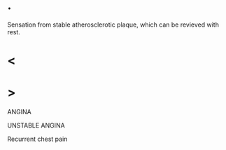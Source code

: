 # .

Sensation from stable atherosclerotic plaque, which can be revieved with rest.

# <

# >

ANGINA

UNSTABLE ANGINA

Recurrent chest pain
